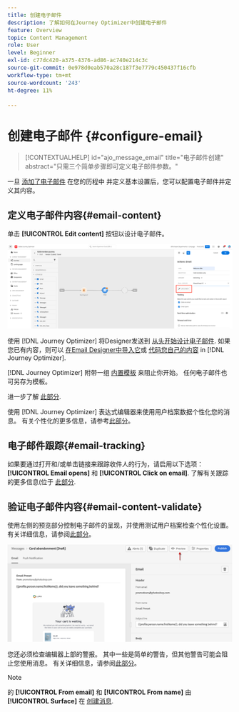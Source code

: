```yaml
---
title: 创建电子邮件
description: 了解如何在Journey Optimizer中创建电子邮件
feature: Overview
topic: Content Management
role: User
level: Beginner
exl-id: c77dc420-a375-4376-ad86-ac740e214c3c
source-git-commit: 0e978d0eab570a28c187f3e7779c450437f16cfb
workflow-type: tm+mt
source-wordcount: '243'
ht-degree: 11%

---
```


# 创建电子邮件 {#configure-email}

>[!CONTEXTUALHELP]
>id="ajo_message_email"
>title="电子邮件创建"
>abstract="只需三个简单步骤即可定义电子邮件参数。"


一旦 [添加了电子邮件](get-started-content.md) 在您的历程中 <!--or a campaign--> 并定义基本设置后，您可以配置电子邮件并定义其内容。

## 定义电子邮件内容{#email-content}

单击 **[!UICONTROL Edit content]** 按钮以设计电子邮件。

![](assets/email-edit-content.png)

使用 [!DNL Journey Optimizer] 将Designer发送到 [从头开始设计电子邮件](../design/create-email-content.md). 如果您已有内容，则可以 [在Email Designer中导入它](../design/existing-content.md)或 [代码您自己的内容](../design/code-content.md) in [!DNL Journey Optimizer].

[!DNL Journey Optimizer] 附带一组 [内置模板](../design/email-templates.md) 来阻止你开始。 任何电子邮件也可另存为模板。

进一步了解 [此部分](../design/design-emails.md).

使用 [!DNL Journey Optimizer] 表达式编辑器来使用用户档案数据个性化您的消息。 有关个性化的更多信息，请参考[此部分](../personalization/personalize.md)。

## 电子邮件跟踪{#email-tracking}

如果要通过打开和/或单击链接来跟踪收件人的行为，请启用以下选项： **[!UICONTROL Email opens]** 和 **[!UICONTROL Click on email]**. 了解有关跟踪的更多信息(位于 [此部分](../design/message-tracking.md).


## 验证电子邮件内容{#email-content-validate}

使用左侧的预览部分控制电子邮件的呈现，并使用测试用户档案检查个性化设置。 有关详细信息，请参阅[此部分](../design/preview.md)。

![](assets/messages-simple-preview.png)


您还必须检查编辑器上部的警报。  其中一些是简单的警告，但其他警告可能会阻止您使用消息。 有关详细信息，请参阅[此部分](alerts.md)。


>[!NOTE]
>
>的 **[!UICONTROL From email]** 和 **[!UICONTROL From name]** 由 **[!UICONTROL Surface]** 在 [创建消息](get-started-content.md).

